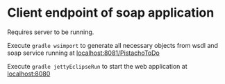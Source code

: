 # Client endpoint of soap application

Requires server to be running.

Execute `gradle wsimport` to generate all necessary objects from wsdl and soap service running at [localhost:8081/PistachoToDo](localhost:8081/PistachoToDo)

Execute `gradle jettyEclipseRun` to start the web application at [localhost:8080](localhost:8080)
